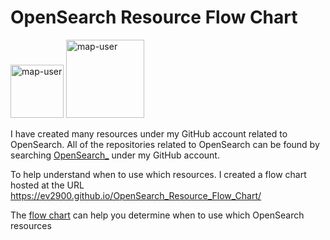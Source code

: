 # OpenSearch Resource Flow Chart

 <img width="85" alt="map-user" src="https://img.shields.io/badge/views-192-green"> <img width="125" alt="map-user" src="https://img.shields.io/badge/unique visits-47-green">

I have created many resources under my GitHub account related to OpenSearch. All of the repositories related to OpenSearch can be found by searching [OpenSearch_](https://github.com/ev2900?tab=repositories&q=OpenSearch_&type=&language=&sort=) under my GitHub account.

To help understand when to use which resources. I created a flow chart hosted at the URL https://ev2900.github.io/OpenSearch_Resource_Flow_Chart/

The [flow chart](https://ev2900.github.io/OpenSearch_Resource_Flow_Chart/) can help you determine when to use which OpenSearch resources
